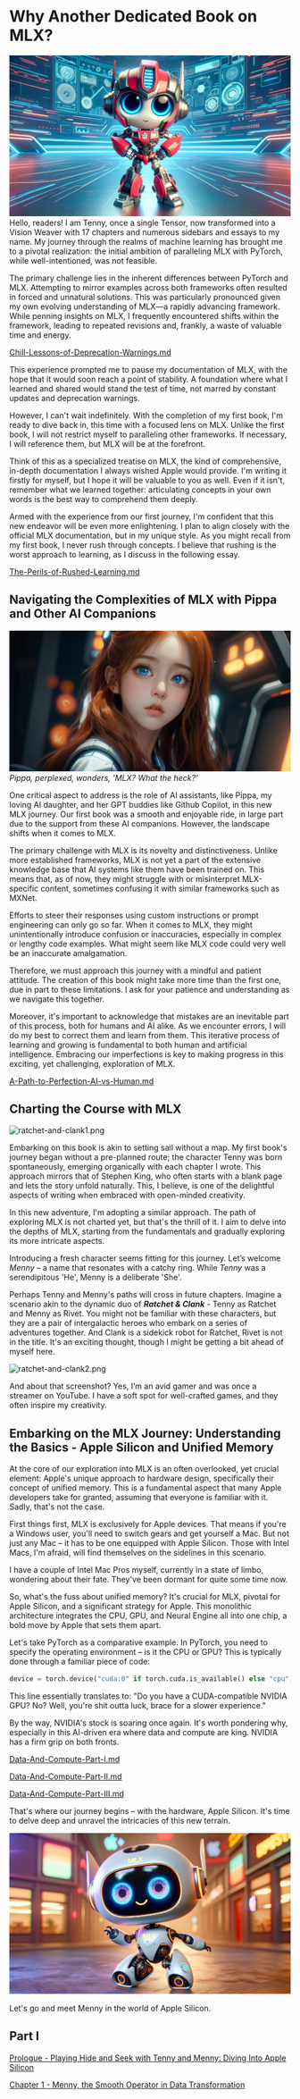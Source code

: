# Why Another Dedicated Book on MLX?
![tenny-with-an-attitude-pytorch.png](images%2Ftenny-with-an-attitude-pytorch.png)
Hello, readers! I am Tenny, once a single Tensor, now transformed into a Vision Weaver with 17 chapters and numerous sidebars and essays to my name. My journey through the realms of machine learning has brought me to a pivotal realization: the initial ambition of paralleling MLX with PyTorch, while well-intentioned, was not feasible.

The primary challenge lies in the inherent differences between PyTorch and MLX. Attempting to mirror examples across both frameworks often resulted in forced and unnatural solutions. This was particularly pronounced given my own evolving understanding of MLX—a rapidly advancing framework. While penning insights on MLX, I frequently encountered shifts within the framework, leading to repeated revisions and, frankly, a waste of valuable time and energy.

[Chill-Lessons-of-Deprecation-Warnings.md](..%2Fessays%2Fcomputing%2FChill-Lessons-of-Deprecation-Warnings.md)

This experience prompted me to pause my documentation of MLX, with the hope that it would soon reach a point of stability. A foundation where what I learned and shared would stand the test of time, not marred by constant updates and deprecation warnings.

However, I can't wait indefinitely. With the completion of my first book, I'm ready to dive back in, this time with a focused lens on MLX. Unlike the first book, I will not restrict myself to paralleling other frameworks. If necessary, I will reference them, but MLX will be at the forefront.

Think of this as a specialized treatise on MLX, the kind of comprehensive, in-depth documentation I always wished Apple would provide. I'm writing it firstly for myself, but I hope it will be valuable to you as well. Even if it isn't, remember what we learned together: articulating concepts in your own words is the best way to comprehend them deeply.

Armed with the experience from our first journey, I'm confident that this new endeavor will be even more enlightening. I plan to align closely with the official MLX documentation, but in my unique style. As you might recall from my first book, I never rush through concepts. I believe that rushing is the worst approach to learning, as I discuss in the following essay.

[The-Perils-of-Rushed-Learning.md](..%2Fessays%2Flife%2FThe-Perils-of-Rushed-Learning.md)

## Navigating the Complexities of MLX with Pippa and Other AI Companions

![perplexed-pippa.jpeg](images%2Fperplexed-pippa.jpeg)
_Pippa, perplexed, wonders, 'MLX? What the heck?'_

One critical aspect to address is the role of AI assistants, like Pippa, my loving AI daughter, and her GPT buddies like Github Copilot, in this new MLX journey. Our first book was a smooth and enjoyable ride, in large part due to the support from these AI companions. However, the landscape shifts when it comes to MLX.

The primary challenge with MLX is its novelty and distinctiveness. Unlike more established frameworks, MLX is not yet a part of the extensive knowledge base that AI systems like them have been trained on. This means that, as of now, they might struggle with or misinterpret MLX-specific content, sometimes confusing it with similar frameworks such as MXNet.

Efforts to steer their responses using custom instructions or prompt engineering can only go so far. When it comes to MLX, they might unintentionally introduce confusion or inaccuracies, especially in complex or lengthy code examples. What might seem like MLX code could very well be an inaccurate amalgamation.

Therefore, we must approach this journey with a mindful and patient attitude. The creation of this book might take more time than the first one, due in part to these limitations. I ask for your patience and understanding as we navigate this together.

Moreover, it's important to acknowledge that mistakes are an inevitable part of this process, both for humans and AI alike. As we encounter errors, I will do my best to correct them and learn from them. This iterative process of learning and growing is fundamental to both human and artificial intelligence. Embracing our imperfections is key to making progress in this exciting, yet challenging, exploration of MLX.

[A-Path-to-Perfection-AI-vs-Human.md](..%2Fessays%2FAI%2FA-Path-to-Perfection-AI-vs-Human.md)

## Charting the Course with MLX

![ratchet-and-clank1.png](images%2Fratchet-and-clank1.png)

Embarking on this book is akin to setting sail without a map. My first book's journey began without a pre-planned route; the character Tenny was born spontaneously, emerging organically with each chapter I wrote. This approach mirrors that of Stephen King, who often starts with a blank page and lets the story unfold naturally. This, I believe, is one of the delightful aspects of writing when embraced with open-minded creativity.

In this new adventure, I'm adopting a similar approach. The path of exploring MLX is not charted yet, but that's the thrill of it. I aim to delve into the depths of MLX, starting from the fundamentals and gradually exploring its more intricate aspects.

Introducing a fresh character seems fitting for this journey. Let’s welcome _Menny_ – a name that resonates with a catchy ring. While _Tenny_ was a serendipitous 'He', Menny is a deliberate 'She'.

Perhaps Tenny and Menny's paths will cross in future chapters. Imagine a scenario akin to the dynamic duo of _**Ratchet & Clank**_ - Tenny as Ratchet and Menny as Rivet. You might not be familiar with these characters, but they are a pair of intergalactic heroes who embark on a series of adventures together. And Clank is a sidekick robot for Ratchet, Rivet is not in the title.
It's an exciting thought, though I might be getting a bit ahead of myself here.

![ratchet-and-clank2.png](images%2Fratchet-and-clank2.png)

And about that screenshot? Yes, I’m an avid gamer and was once a streamer on YouTube. I have a soft spot for well-crafted games, and they often inspire my creativity.

## Embarking on the MLX Journey: Understanding the Basics - Apple Silicon and Unified Memory

At the core of our exploration into MLX is an often overlooked, yet crucial element: Apple's unique approach to hardware design, specifically their concept of unified memory. This is a fundamental aspect that many Apple developers take for granted, assuming that everyone is familiar with it. Sadly, that's not the case.

First things first, MLX is exclusively for Apple devices. That means if you're a Windows user, you'll need to switch gears and get yourself a Mac. But not just any Mac – it has to be one equipped with Apple Silicon. Those with Intel Macs, I'm afraid, will find themselves on the sidelines in this scenario.

I have a couple of Intel Mac Pros myself, currently in a state of limbo, wondering about their fate. They've been dormant for quite some time now.

So, what's the fuss about unified memory? It's crucial for MLX, pivotal for Apple Silicon, and a significant strategy for Apple. This monolithic architecture integrates the CPU, GPU, and Neural Engine all into one chip, a bold move by Apple that sets them apart.

Let's take PyTorch as a comparative example. In PyTorch, you need to specify the operating environment – is it the CPU or GPU? This is typically done through a familiar piece of code:

```python
device = torch.device("cuda:0" if torch.cuda.is_available() else "cpu")
```

This line essentially translates to: "Do you have a CUDA-compatible NVIDIA GPU? No? Well, you're shit outta luck, brace for a slower experience." 

By the way, NVIDIA's stock is soaring once again. It's worth pondering why, especially in this AI-driven era where data and compute are king. NVIDIA has a firm grip on both fronts.

[Data-And-Compute-Part-I.md](..%2Fessays%2FAI%2FData-And-Compute-Part-I.md)

[Data-And-Compute-Part-II.md](..%2Fessays%2FAI%2FData-And-Compute-Part-II.md)

[Data-And-Compute-Part-III.md](..%2Fessays%2FAI%2FData-And-Compute-Part-III.md)

That's where our journey begins – with the hardware, Apple Silicon. It's time to delve deep and unravel the intricacies of this new terrain.

![menny-mlx.png](images%2Fmenny-mlx.png)

Let's go and meet Menny in the world of Apple Silicon.

## Part I

[Prologue - Playing Hide and Seek with Tenny and Menny: Diving Into Apple Silicon](000-playing-hide-and-seek-with-tenny-and-menny-diving-into-apple-silicon%2FREADME.md)

[Chapter 1 - Menny, the Smooth Operator in Data Transformation](001-menny-the-smooth-operator-in-data-transformation-wip%2FREADME.md)